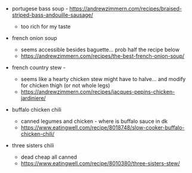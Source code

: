 * portugese bass soup - https://andrewzimmern.com/recipes/braised-striped-bass-andouille-sausage/
    * too rich for my taste

* french onion soup 
    * seems accessible besides baguette... prob half the recipe below
    * https://andrewzimmern.com/recipes/the-best-french-onion-soup/

* french country stew - 
    * seems like a hearty chicken stew might have to halve... and modify for chicken thigh (or not whole legs)
    * https://andrewzimmern.com/recipes/jacques-pepins-chicken-jardiniere/

* buffalo chicken chili 
    * canned legumes and chicken - where is buffalo sauce in dk
    * https://www.eatingwell.com/recipe/8018748/slow-cooker-buffalo-chicken-chili/

* three sisters chili
    * dead cheap all canned
    * https://www.eatingwell.com/recipe/8010380/three-sisters-stew/
